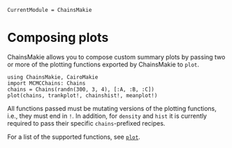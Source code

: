 ```@meta
CurrentModule = ChainsMakie
```

# Composing plots

ChainsMakie allows you to compose custom summary plots by passing two or more of the plotting functions exported by ChainsMakie to `plot`.

```@example
using ChainsMakie, CairoMakie
import MCMCChains: Chains
chains = Chains(randn(300, 3, 4), [:A, :B, :C])
plot(chains, trankplot!, chainshist!, meanplot!)
```

All functions passed must be mutating versions of the plotting functions, i.e., they must end in `!`.
In addition, for `density` and `hist` it is currently required to pass their specific `chains`-prefixed recipes.

For a list of the supported functions, see [`plot`](@ref).

